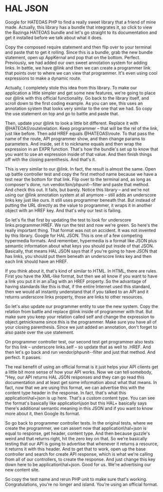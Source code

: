 # HAL JSON

Google for HATEOAS PHP to find a really sweet library that a friend of mine made. Actually, this library has a bundle that integrates it, so click to view the Bazinga HATEOAS bundle and let's go straight to its documentation and get it installed before we talk about what it does. 

Copy the composed require statement and then flip over to your terminal and paste that to get it rolling. Since this is a bundle, grab the new bundle statement, open up AppKernal and pop that on the bottom. Perfect. Previously, we had added our own sweet annotation system for adding links. In battle, we have @link and then we can create a programmer link that points over to where we can view that programmer. It's even using cool expressions to make a dynamic route. 

Actually, I completely stole this idea from this library. To make our application a little simpler and get some new features, we're going to place our @link with this official functionality. Go back to the library itself, and scroll down to the first coding example. As you can see, this uses an annotation system that looks very similar to the one that we had. So copy the use statement on top and go to battle and paste that. 

Then, update your @link to look a little bit different. Replace it with @HATEOAS\route\relation. Keep programmer – that will be the rel of the link, just like before. Then add HREF equals @HATEOAS\route. To that pass the name of the route, API programmer show, and then change params to parameters. And inside, set it to nickname equals and then wrap the expression in an EXPR function. That's how the bundle's set up to know that you want to use an expression inside of that value. And then finish things off with the closing parenthesis. And that's it. 

This is very similar to our @link. In fact, the result is almost the same. Open up battle controller test and copy the first method name because we have a test near the bottom for that link. Flip over to the terminal and, as long as composer's done, run vendor/bin/phpunit--filter and paste that method. And check this out. It fails, but barely. Notice this library – and we're not using our @link annotation system at all anymore – still adds an underscore links key just like ours. It still uses programmer beneath that. But instead of putting the URL directly as the value to programmer, it wraps it in another object with an HREF key. And that's why our test is failing. 

So let's fix that first by updating the test to look for underscore links.programmer.HREF. We run the test and now we're green. So here's the really important thing. That format was not on accident. It was not invented by this library. Google for HAL JSON. This is one of a few competing hypermedia formats. And remember, hypermedia is a format like JSON plus semantic information about what keys you should put inside of that JSON. Basically, that means HAL JSON says that if you're going to have JSON that has links, you should put them beneath an underscore links key and then each link should have an HREF. 

If you think about it, that's kind of similar to HTML. In HTML, there are rules. First you have the XML-like format, but then we all know if you want to have a link you put it in an aTag with an HREF property. So the advantage of having standards like this is that, if the entire Internet used this standard, then we would all instantly understand that if you talked to an API and it returns underscore links property, those are links to other resources. 

So let's also update our programmer entity to use the new system. Copy the relation from battle and replace @link inside of programmer with that. But make sure you keep your relation called self and change the expression to object.getnickname since this is the programmer. Make sure you have all of your closing parenthesis. Since we just added an annotation, don't forget to also paste over the use statement. 

On programmer controller test, our second test get programmer also tests for this link – underscore links.self – so update that as well to .HREF. And then let's go back and run vendor/phpunit--filter and just that method. And perfect. It passes. 

The real benefit of using an official format is it just helps your API clients get a little bit more sense of how your API works. Now we can tell somebody, "Hey, our API returns HAL JSON responses and they can go read this documentation and at least get some information about what that means. In fact, now that we are using this format, we can advertise this with the content type header in the response. In fact, that's what this application\hal+json is up here. That's a custom content type. You can see the format's basically like application\json but this HAL+ basically says there's additional semantic meaning in this JSON and if you want to know more about it, then Google its format. 

So go back to programmer controller tests. In the original tests, where we create the programmer, we can assert now that application\hal+json is equal to response, get header, content type. And then because guzzle's weird and that returns right, hit the zero key on that. So we're basically testing that our API is going to advertise that whenever it returns a resource, it returns it with this header. And to get that to work, open up the base controller and search for create API response, which is what we're calling from all of our controllers, to create the response. And just change this key down here to be application\hal+json. Good for us. We're advertising our new content site. 

So copy the test name and rerun PHP unit to make sure that's working. Congratulations, you're no longer and island. You're using an official format. 
